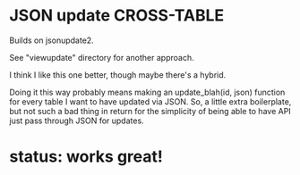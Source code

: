 # JSON update CROSS-TABLE

Builds on jsonupdate2.

See "viewupdate" directory for another approach.

I think I like this one better, though maybe there's a hybrid.

Doing it this way probably means making an update_blah(id, json) function for every table I want to have updated via JSON.  So, a little extra boilerplate, but not such a bad thing in return for the simplicity of being able to have API just pass through JSON for updates.

# status: works great!

